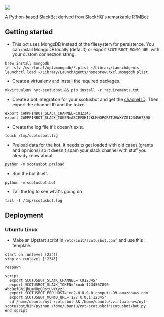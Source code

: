 ![](https://cloud.githubusercontent.com/assets/109988/10309923/32507b92-6c0d-11e5-8ae9-5bb0ca46077e.png)

A Python-based SlackBot derived from [SlackHQ's](https://github.com/slackhq/) remarkable [RTMBot](https://github.com/slackhq/python-rtmbot)

## Getting started

* This bot uses MongoDB instead of the filesystem for persistence. You can install MongoDB locally (default) or export `SCOTUSBOT_MONGO_URL` with your custom connection string.
```
brew install mongodb
ln -sfv /usr/local/opt/mongodb/*.plist ~/Library/LaunchAgents
launchctl load ~/Library/LaunchAgents/homebrew.mxcl.mongodb.plist
```

* Create a virtualenv and install the required packages.
```
mkvirtualenv nyt-scotusbot && pip install -r requirements.txt
```

* Create a bot integration for your scotusbot and get the [channel ID](https://api.slack.com/methods/channels.list/test). Then export the channel ID and the token.
```
export CAMPFINBOT_SLACK_CHANNEL=C012345
export CAMPFINBOT_SLACK_TOKEN=ABCEFGHIJKLMNOPQRSTUVWXYZ01234567890
```

* Create the log file if it doesn't exist.
```
touch /tmp/scotusbot.log
```

* Preload data for the bot. It needs to get loaded with old cases (grants and opinions) so it doesn't spam your slack channel with stuff you already know about.
```
python -m scotusbot.preload
```

* Run the bot itself.
```
python -m scotusbot.bot
```

* Tail the log to see what's going on.
```
tail -f /tmp/scotusbot.log
``` 

## Deployment
### Ubuntu Linux
* Make an Upstart script in `/etc/init/scotusbot.conf` and use this template.
```
start on runlevel [2345]
stop on runlevel [!2345]

respawn

script
  export SCOTUSBOT_SLACK_CHANNEL='C012345'
  export SCOTUSBOT_SLACK_TOKEN='xoxb-1234567890-AbcDefGhijkLmNOpQRstUvWXyz'
  export SCOTUSBOT_PRD_HOST='ec2-0-0-0-0.compute-99.amazonaws.com'
  export SCOTUSBOT_MONGO_URL='127.0.0.1:12345'
  cd /home/ubuntu/nyt-scotusbot && /home/ubuntu/.virtualenvs/nyt-scotusbot/bin/python /home/ubuntu/nyt-scotusbot/scotusbot/bot.py
end script
```